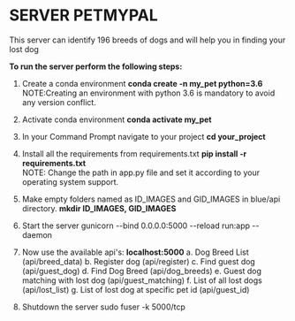 # SERVER PETMYPAL
This server can identify 196 breeds of dogs and will help you in finding your lost dog

**To run the server perform the following steps:**

1. Create a conda environment
**conda create -n my_pet python=3.6**
NOTE:Creating an environment with python 3.6 is mandatory to avoid any version conflict.

2. Activate conda environment
**conda activate my_pet**

3. In your Command Prompt navigate to your project
**cd your_project**

4. Install all the requirements from requirements.txt
**pip install -r requirements.txt**<br>
NOTE: Change the path in app.py file and set it according to your operating system support.

5. Make empty folders named as ID_IMAGES and GID_IMAGES in blue/api directory.
**mkdir ID_IMAGES, GID_IMAGES**

6. Start the server
gunicorn --bind 0.0.0.0:5000 --reload run:app --daemon

7. Now use the available api's:
**localhost:5000**
   a. Dog Breed List (api/breed_data)
   b. Register dog (api/register)
   c. Find guest dog (api/guest_dog)
   d. Find Dog Breed (api/dog_breeds)
   e. Guest dog matching with lost dog (api/guest_matching)
   f. List of all lost dogs (api/lost_list)
   g. List of lost dog at specific pet id (api/guest_id)

8. Shutdown the server
sudo fuser -k 5000/tcp
